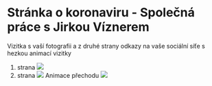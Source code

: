  # Stránka o koronaviru - Společná práce s Jirkou Víznerem
 Vizitka s vaší fotografii a z druhé strany odkazy na vaše sociální síťe s hezkou animací vizitky
1. strana
![](side1.jpg)
2. strana
![](side2.jpg)
Animace přechodu
![](side3.jpg)

